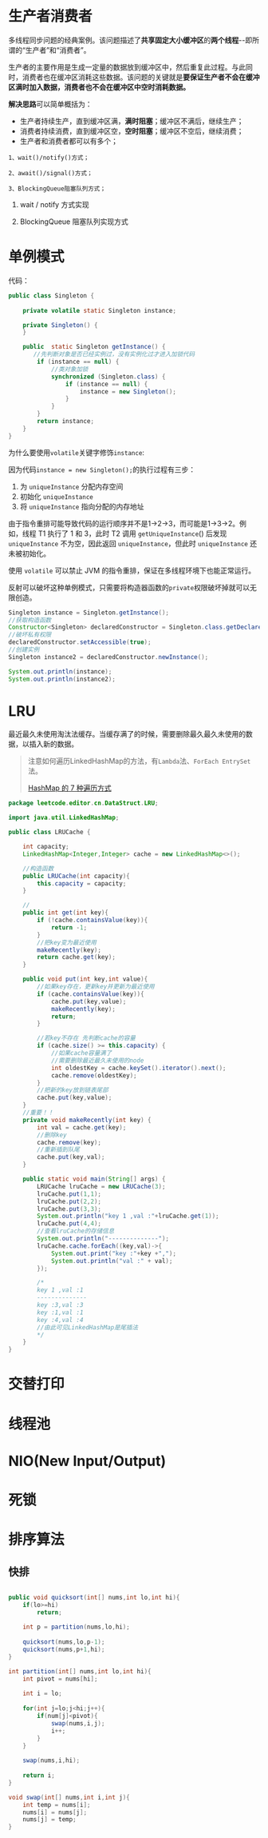 # 生产者消费者

多线程同步问题的经典案例。该问题描述了**共享固定大小缓冲区**的**两个线程**--即所谓的“生产者”和“消费者”。

生产者的主要作用是生成一定量的数据放到缓冲区中，然后重复此过程。与此同时，消费者也在缓冲区消耗这些数据。该问题的关键就是**要保证生产者不会在缓冲区满时加入数据，消费者也不会在缓冲区中空时消耗数据。**

**解决思路**可以简单概括为：

- 生产者持续生产，直到缓冲区满，**满时阻塞**；缓冲区不满后，继续生产；
- 消费者持续消费，直到缓冲区空，**空时阻塞**；缓冲区不空后，继续消费；
- 生产者和消费者都可以有多个；


```
1、wait()/notify()方式；

2、await()/signal()方式；

3、BlockingQueue阻塞队列方式；
```

1. wait / notify 方式实现


2. BlockingQueue 阻塞队列实现方式




# 单例模式

代码：
```java
public class Singleton {
    
    private volatile static Singleton instance;

    private Singleton() {
    }

    public  static Singleton getInstance() {
       //先判断对象是否已经实例过，没有实例化过才进入加锁代码
        if (instance == null) {
            //类对象加锁
            synchronized (Singleton.class) {
                if (instance == null) {
                    instance = new Singleton();
                }
            }
        }
        return instance;
    }
}
```

为什么要使用`volatile`关键字修饰`instance`:


因为代码`instance = new Singleton();`的执行过程有三步：

1. 为 `uniqueInstance` 分配内存空间
2. 初始化 `uniqueInstance`
3. 将 `uniqueInstance` 指向分配的内存地址

由于指令重排可能导致代码的运行顺序并不是1->2->3，而可能是1->3->2。例如，线程 T1 执行了 1 和 3，此时 T2 调用 `getUniqueInstance`() 后发现 `uniqueInstance` 不为空，因此返回 `uniqueInstance`，但此时 `uniqueInstance` 还未被初始化。

使用 `volatile` 可以禁止 JVM 的指令重排，保证在多线程环境下也能正常运行。

反射可以破坏这种单例模式，只需要将构造器函数的`private`权限破坏掉就可以无限创造。
```java
Singleton instance = Singleton.getInstance();
//获取构造函数
Constructor<Singleton> declaredConstructor = Singleton.class.getDeclaredConstructor(null);
//破坏私有权限
declaredConstructor.setAccessible(true);
//创建实例
Singleton instance2 = declaredConstructor.newInstance();

System.out.println(instance);
System.out.println(instance2);
```


# LRU

最近最久未使用淘汰法缓存。当缓存满了的时候，需要删除最久最久未使用的数据，以插入新的数据。

> 注意如何遍历LinkedHashMap的方法，有`Lambda`法、`ForEach EntrySet`法。
> 
> [HashMap 的 7 种遍历方式](https://juejin.cn/post/6844904144331866119#heading-3)


```java
package leetcode.editor.cn.DataStruct.LRU;

import java.util.LinkedHashMap;

public class LRUCache {

    int capacity;
    LinkedHashMap<Integer,Integer> cache = new LinkedHashMap<>();

    //构造函数
    public LRUCache(int capacity){
        this.capacity = capacity;
    }

    //
    public int get(int key){
        if (!cache.containsValue(key)){
            return -1;
        }
        //把key变为最近使用
        makeRecently(key);
        return cache.get(key);
    }

    public void put(int key,int value){
        //如果key存在，更新key并更新为最近使用
        if (cache.containsValue(key)){
            cache.put(key,value);
            makeRecently(key);
            return;
        }

        //若key不存在 先判断cache的容量
        if (cache.size() >= this.capacity) {
            //如果cache容量满了
            //需要删除最近最久未使用的node
            int oldestKey = cache.keySet().iterator().next();
            cache.remove(oldestKey);
        }
        //把新的key放到链表尾部
        cache.put(key,value);
    }
    //重要！！
    private void makeRecently(int key) {
        int val = cache.get(key);
        //删除key
        cache.remove(key);
        //重新插到队尾
        cache.put(key,val);
    }

    public static void main(String[] args) {
        LRUCache lruCache = new LRUCache(3);
        lruCache.put(1,1);
        lruCache.put(2,2);
        lruCache.put(3,3);
        System.out.println("key 1 ,val :"+lruCache.get(1));
        lruCache.put(4,4);
        //查看lruCache的存储信息
        System.out.println("--------------");
        lruCache.cache.forEach((key,val)->{
            System.out.print("key :"+key +",");
            System.out.println("val :" + val);
        });

        /*
        key 1 ,val :1
        --------------
        key :3,val :3
        key :1,val :1
        key :4,val :4
        //由此可见LinkedHashMap是尾插法
        */
    }
}

```

# 交替打印

# 线程池

# NIO(New Input/Output) 

# 死锁

# 排序算法

## 快排
```java

public void quicksort(int[] nums,int lo,int hi){
    if(lo>=hi)
        return;
    
    int p = partition(nums,lo,hi);
    
    quicksort(nums,lo,p-1);
    quicksort(nums,p+1,hi);
}

int partition(int[] nums,int lo,int hi){
    int pivot = nums[hi];
    
    int i = lo;
    
    for(int j=lo;j<hi;j++){
        if(num[j]<pivot){
            swap(nums,i,j);
            i++;
        }
    }
    
    swap(nums,i,hi);
    
    return i;
}

void swap(int[] nums,int i,int j){
    int temp = nums[i];
    nums[i] = nums[j];
    nums[j] = temp;
}
```
